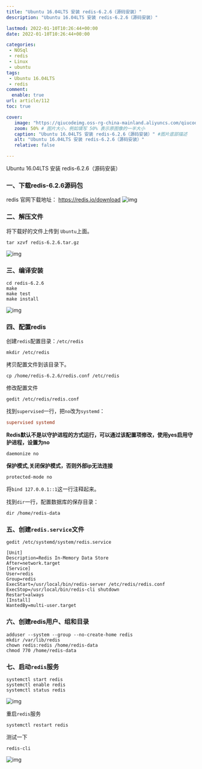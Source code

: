 ```yaml
---
title: "Ubuntu 16.04LTS 安装 redis-6.2.6（源码安装）"
description: "Ubuntu 16.04LTS 安装 redis-6.2.6（源码安装）"

lastmod: 2022-01-10T10:26:44+00:00
date: 2022-01-10T10:26:44+00:00

categories:
 - NOSql
 - redis
 - Linux
 - ubuntu
tags:
 - Ubuntu 16.04LTS
 - redis
comment:
  enable: true
url: article/112
toc: true

cover:
   image: "https://qiucodeimg.oss-rg-china-mainland.aliyuncs.com/qiucode2020/1641809850670.png" #图片路径例如：posts/tech/123/123.png
   zoom: 50% # 图片大小，例如填写 50% 表示原图像的一半大小
   caption: "Ubuntu 16.04LTS 安装 redis-6.2.6（源码安装）" #图片底部描述
   alt: "Ubuntu 16.04LTS 安装 redis-6.2.6（源码安装）"
   relative: false

---
```


Ubuntu 16.04LTS 安装 redis-6.2.6（源码安装）

<!--more-->

### 一、下载redis-6.2.6源码包

redis 官网下载地址： https://redis.io/download
![img](https://qiucodeimg.oss-rg-china-mainland.aliyuncs.com/qiucode2020/1641809850670.png)

### 二、解压文件

将下载好的文件上传到 `Ubuntu`上面。

```shell
tar xzvf redis-6.2.6.tar.gz
```



![img](https://qiucodeimg.oss-rg-china-mainland.aliyuncs.com/qiucode2020/1641809941429.png)

### 三、编译安装

```shell
cd redis-6.2.6
make
make test
make install
```



![img](https://qiucodeimg.oss-rg-china-mainland.aliyuncs.com/qiucode2020/1641810027463.png)

### 四、配置redis

创建`redis`配置目录：`/etc/redis`

```shell
mkdir /etc/redis
```



拷贝配置文件到该目录下。

```shell
cp /home/redis-6.2.6/redis.conf /etc/redis
```



修改配置文件

```shell
gedit /etc/redis/redis.conf
```



找到`supervised`一行，把`no`改为`systemd`：

```conf
supervised systemd
```



**Redis默认不是以守护进程的方式运行，可以通过该配置项修改，使用yes启用守护进程，设置为no**

```shell
daemonize no
```



**保护模式,关闭保护模式，否则外部ip无法连接**

```shell
protected-mode no
```



将`bind 127.0.0.1::1`这一行注释起来。

找到`dir`一行，配置数据库的保存目录：

```shell
dir /home/redis-data
```

### 五、创建`redis.service`文件

```shell
gedit /etc/systemd/system/redis.service
```



```service
[Unit]
Description=Redis In-Memory Data Store
After=network.target
[Service]
User=redis
Group=redis
ExecStart=/usr/local/bin/redis-server /etc/redis/redis.conf
ExecStop=/usr/local/bin/redis-cli shutdown
Restart=always
[Install]
WantedBy=multi-user.target
```



### 六、创建redis用户、组和目录

```shell
adduser --system --group --no-create-home redis
mkdir /var/lib/redis
chown redis:redis /home/redis-data
chmod 770 /home/redis-data
```



### 七、启动`redis`服务

```shell
systemctl start redis
systemctl enable redis
systemctl status redis
```



![img](https://qiucodeimg.oss-rg-china-mainland.aliyuncs.com/qiucode2020/1641810236283.png)

重启`redis`服务

```shell
systemctl restart redis
```



测试一下

```shell
redis-cli
```



![img](https://qiucodeimg.oss-rg-china-mainland.aliyuncs.com/qiucode2020/1641810316489.png)
